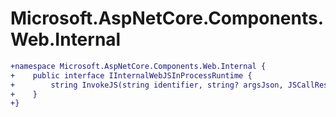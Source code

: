 # Microsoft.AspNetCore.Components.Web.Internal

``` diff
+namespace Microsoft.AspNetCore.Components.Web.Internal {
+    public interface IInternalWebJSInProcessRuntime {
+        string InvokeJS(string identifier, string? argsJson, JSCallResultType resultType, long targetInstanceId);
+    }
+}
```
